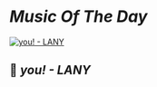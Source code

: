 # _Music Of The Day_<br>
[![you! - LANY](https://github.com/i-soj-ng/IMYMEMINE/blob/main/4990147.jpg)](https://youtu.be/qJPCAIKDNCU "Click!")<br>
## 🤍 **_you! - LANY_**

